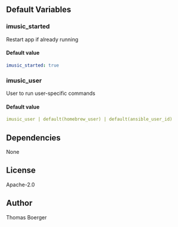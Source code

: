 
## Default Variables

### imusic_started

Restart app if already running

#### Default value

```yaml
imusic_started: true
```

### imusic_user

User to run user-specific commands

#### Default value

```yaml
imusic_user | default(homebrew_user) | default(ansible_user_id)
```
## Dependencies

None

## License

Apache-2.0

## Author

Thomas Boerger
